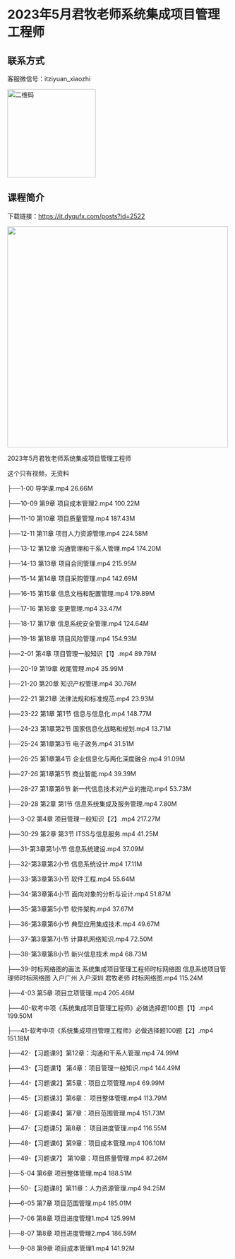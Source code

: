 # 2023年5月君牧老师系统集成项目管理工程师

## 联系方式

客服微信号：itziyuan_xiaozhi

<img src="https://ziyuanyun.oss-cn-guangzhou.aliyuncs.com/common/20240614073449/666b82192834a.jpg" width="200" height="200" alt="二维码">

## 课程简介

下载链接：https://it.dyqufx.com/posts?id=2522

<img src="https://ziyuanyun.oss-cn-guangzhou.aliyuncs.com/yun/20240515184043/6644912bdd335.jpg" width="500" alt="">

  2023年5月君牧老师系统集成项目管理工程师



 这个只有视频，无资料

 ├──1-00 导学课.mp4 26.66M

 ├──10-09 第9章 项目成本管理2.mp4 100.22M

 ├──11-10 第10章 项目质量管理.mp4 187.43M

 ├──12-11 第11章 项目人力资源管理.mp4 224.58M

 ├──13-12 第12章 沟通管理和干系人管理.mp4 174.20M

 ├──14-13 第13章 项目合同管理.mp4 215.95M

 ├──15-14 第14章 项目采购管理.mp4 142.69M

 ├──16-15 第15章 信息文档和配置管理.mp4 179.89M

 ├──17-16 第16章 变更管理.mp4 33.47M

 ├──18-17 第17章 信息系统安全管理.mp4 124.64M

 ├──19-18 第18章 项目风险管理.mp4 154.93M

 ├──2-01 第4章 项目管理一般知识【1】.mp4 89.79M

 ├──20-19 第19章 收尾管理.mp4 35.99M

 ├──21-20 第20章 知识产权管理.mp4 30.76M

 ├──22-21 第21章 法律法规和标准规范.mp4 23.93M

 ├──23-22 第1章 第1节 信息与信息化.mp4 148.77M

 ├──24-23 第1章第2节 国家信息化战略和规划.mp4 13.71M

 ├──25-24 第1章第3节 电子政务.mp4 31.51M

 ├──26-25 第1章第4节 企业信息化与两化深度融合.mp4 91.09M

 ├──27-26 第1章第5节 商业智能.mp4 39.39M

 ├──28-27 第1章第6节 新一代信息技术对产业的推动.mp4 53.73M

 ├──29-28 第2章 第1节 信息系统集成及服务管理.mp4 7.80M

 ├──3-02 第4章 项目管理一般知识【2】.mp4 217.27M

 ├──30-29 第2章 第3节 ITSS与信息服务.mp4 41.25M

 ├──31-第3章第1小节 信息系统建设.mp4 37.09M

 ├──32-第3章第2小节 信息系统设计.mp4 17.11M

 ├──33-第3章第3小节 软件工程.mp4 55.64M

 ├──34-第3章第4小节 面向对象的分析与设计.mp4 51.87M

 ├──35-第3章第5小节 软件架构.mp4 37.67M

 ├──36-第3章第6小节 典型应用集成技术.mp4 49.67M

 ├──37-第3章第7小节 计算机网络知识.mp4 72.50M

 ├──38-第3章第8小节 新兴信息技术.mp4 68.73M

 ├──39-时标网络图的画法 系统集成项目管理工程师时标网络图 信息系统项目管理师时标网络图 入户广州 入户深圳 君牧老师 时标网络图.mp4 115.24M

 ├──4-03 第5章 项目立项管理.mp4 205.46M

 ├──40-软考中项《系统集成项目管理工程师》必做选择题100题【1】.mp4 199.50M

 ├──41-软考中项《系统集成项目管理工程师》必做选择题100题【2】.mp4 151.18M

 ├──42-【习题课9】第12章：沟通和干系人管理.mp4 74.99M

 ├──43-【习题课1】 第4章：项目管理一般知识.mp4 144.49M

 ├──44-【习题课2】第5章：项目立项管理.mp4 69.99M

 ├──45-【习题课3】第6章： 项目整体管理.mp4 113.79M

 ├──46-【习题课4】第7章：项目范围管理.mp4 151.73M

 ├──47-【习题课5】第8章： 项目进度管理.mp4 116.55M

 ├──48-【习题课6】第9章：项目成本管理.mp4 106.10M

 ├──49-【习题课7】 第10章：项目质量管理.mp4 87.26M

 ├──5-04 第6章 项目整体管理.mp4 188.51M

 ├──50-【习题课8】第11章：人力资源管理.mp4 94.25M

 ├──6-05 第7章 项目范围管理.mp4 185.01M

 ├──7-06 第8章 项目进度管理1.mp4 125.99M

 ├──8-07 第8章 项目进度管理2.mp4 186.59M

 └──9-08 第9章 项目成本管理1.mp4 141.92M

  